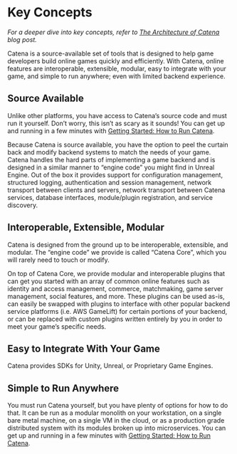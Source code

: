 # Key Concepts
*For a deeper dive into key concepts, refer to [The Architecture of Catena](https://blog.catenatools.com/the-architecture-of-catena/) blog post.*

Catena is a source-available set of tools that is designed to help game developers build online games quickly and efficiently. With Catena, online features are interoperable, extensible, modular, easy to integrate with your game, and simple to run anywhere; even with limited backend experience.

## Source Available

Unlike other platforms, you have access to Catena’s source code and must run it yourself. Don’t worry, this isn’t as scary as it sounds! You can get up and running in a few minutes with [Getting Started: How to Run Catena](../installation/index.md).

Because Catena is source available, you have the option to peel the curtain back and modify backend systems to match the needs of your game. Catena handles the hard parts of implementing a game backend and is designed in a similar manner to “engine code” you might find in Unreal Engine. Out of the box it provides support for configuration management, structured logging, authentication and session management, network transport between clients and servers, network transport between Catena services, database interfaces, module/plugin registration, and service discovery. 

## Interoperable, Extensible, Modular

Catena is designed from the ground up to be interoperable, extensible, and modular. The “engine code” we provide is called “Catena Core”, which you will rarely need to touch or modify.

On top of Catena Core, we provide modular and interoperable plugins that can get you started with an array of common online features such as identity and access management, commerce, matchmaking, game server management, social features, and more. These plugins can be used as-is, can easily be swapped with plugins to interface with other popular backend service platforms (i.e. AWS GameLift) for certain portions of your backend, or can be replaced with custom plugins written entirely by you in order to meet your game’s specific needs.

## Easy to Integrate With Your Game

Catena provides SDKs for Unity, Unreal, or Proprietary Game Engines.

## Simple to Run Anywhere

You must run Catena yourself, but you have plenty of options for how to do that. It can be run as a modular monolith on your workstation, on a single bare metal machine, on a single VM in the cloud, or as a production grade distributed system with its modules broken up into microservices. You can get up and running in a few minutes with [Getting Started: How to Run Catena](../installation/index.md).